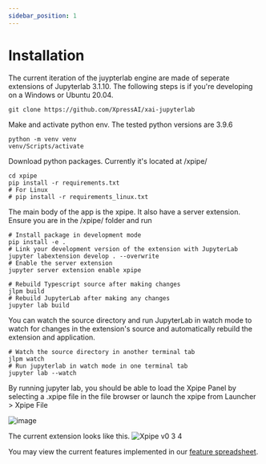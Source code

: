 ```yaml
---
sidebar_position: 1
---
```


# Installation

The current iteration of the juypterlab engine are made of seperate extensions of Jupyterlab 3.1.10. The following steps is if you're developing on a Windows or Ubuntu 20.04. 
```
git clone https://github.com/XpressAI/xai-jupyterlab
```
Make and activate python env. The tested python versions are 3.9.6

```
python -m venv venv
venv/Scripts/activate
```

Download python packages. Currently it's located at /xpipe/

```
cd xpipe
pip install -r requirements.txt
# For Linux
# pip install -r requirements_linux.txt
```

The main body of the app is the xpipe. It also have a server extension. Ensure you are in the /xpipe/ folder and run

```
# Install package in development mode
pip install -e .
# Link your development version of the extension with JupyterLab
jupyter labextension develop . --overwrite
# Enable the server extension
jupyter server extension enable xpipe

# Rebuild Typescript source after making changes
jlpm build
# Rebuild JupyterLab after making any changes
jupyter lab build

```

You can watch the source directory and run JupyterLab in watch mode to watch for changes in the extension's source and automatically rebuild the extension and application.
```
# Watch the source directory in another terminal tab
jlpm watch
# Run jupyterlab in watch mode in one terminal tab
jupyter lab --watch
```

By running jupyter lab, you should be able to load the Xpipe Panel by selecting a .xpipe file in the file browser or launch the xpipe from Launcher > Xpipe File

![image](https://user-images.githubusercontent.com/23378929/133190662-61e71e75-88a4-4fca-8b9c-c1f7ed1fac55.png)


The current extension looks like this.
![Xpipe v0 3 4](https://user-images.githubusercontent.com/68586800/134819194-c7f932e2-beb5-4e35-ba53-3a3bf24dccdc.png)


You may view the current features implemented in our [feature spreadsheet](https://docs.google.com/spreadsheets/d/158-vQ3sFknn0Kd4M5vNVCabWzlAglk-xh8uFOE1dhHQ/edit?usp=sharing).
